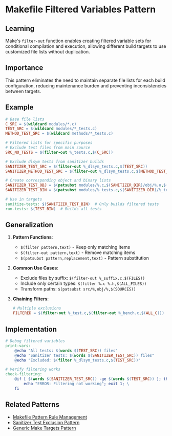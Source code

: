 # Makefile Filtered Variables Pattern

## Learning
Make's `filter-out` function enables creating filtered variable sets for conditional compilation and execution, allowing different build targets to use customized file lists without duplication.

## Importance
This pattern eliminates the need to maintain separate file lists for each build configuration, reducing maintenance burden and preventing inconsistencies between targets.

## Example
```makefile
# Base file lists
C_SRC = $(wildcard modules/*.c)
TEST_SRC = $(wildcard modules/*_tests.c)
METHOD_TEST_SRC = $(wildcard methods/*_tests.c)

# Filtered lists for specific purposes
# Exclude test files from main source
SRC_NO_TESTS = $(filter-out %_tests.c,$(C_SRC))

# Exclude dlsym tests from sanitizer builds
SANITIZER_TEST_SRC = $(filter-out %_dlsym_tests.c,$(TEST_SRC))
SANITIZER_METHOD_TEST_SRC = $(filter-out %_dlsym_tests.c,$(METHOD_TEST_SRC))

# Create corresponding object and binary lists
SANITIZER_TEST_OBJ = $(patsubst modules/%.c,$(SANITIZER_DIR)/obj/%.o,$(SANITIZER_TEST_SRC))
SANITIZER_TEST_BIN = $(patsubst modules/%_tests.c,$(SANITIZER_DIR)/%_tests,$(SANITIZER_TEST_SRC))

# Use in targets
sanitize-tests: $(SANITIZER_TEST_BIN)  # Only builds filtered tests
run-tests: $(TEST_BIN)  # Builds all tests
```

## Generalization
1. **Pattern Functions**:
   - `$(filter pattern,text)` - Keep only matching items
   - `$(filter-out pattern,text)` - Remove matching items
   - `$(patsubst pattern,replacement,text)` - Pattern substitution

2. **Common Use Cases**:
   - Exclude files by suffix: `$(filter-out %_suffix.c,$(FILES))`
   - Include only certain types: `$(filter %.c %.h,$(ALL_FILES))`
   - Transform paths: `$(patsubst src/%,obj/%,$(SOURCES))`

3. **Chaining Filters**:
   ```makefile
   # Multiple exclusions
   FILTERED = $(filter-out %_test.c,$(filter-out %_bench.c,$(ALL_C)))
   ```

## Implementation
```makefile
# Debug filtered variables
print-vars:
	@echo "All tests: $(words $(TEST_SRC)) files"
	@echo "Sanitizer tests: $(words $(SANITIZER_TEST_SRC)) files"
	@echo "Excluded: $(filter %_dlsym_tests.c,$(TEST_SRC))"

# Verify filtering works
check-filtering:
	@if [ $(words $(SANITIZER_TEST_SRC)) -ge $(words $(TEST_SRC)) ]; then \
		echo "ERROR: Filtering not working"; exit 1; \
	fi
```

## Related Patterns
- [Makefile Pattern Rule Management](makefile-pattern-rule-management.md)
- [Sanitizer Test Exclusion Pattern](sanitizer-test-exclusion-pattern.md)
- [Generic Make Targets Pattern](generic-make-targets-pattern.md)